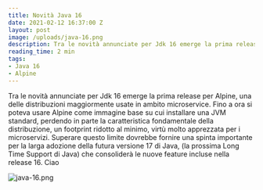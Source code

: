 ```yaml
---
title: Novità Java 16
date: 2021-02-12 16:37:00 Z
layout: post
image: /uploads/java-16.png
description: Tra le novità annunciate per Jdk 16 emerge la prima release per Alpine, una delle distribuzioni maggiormente...
reading_time: 2 min
tags:
- Java 16
- Alpine
---
```


Tra le novità annunciate per Jdk 16 emerge la prima release per Alpine, una delle distribuzioni maggiormente usate in ambito microservice. Fino a ora si poteva usare Alpine come immagine base su cui installare una JVM standard, perdendo in parte la caratteristica fondamentale della distribuzione, un footprint ridotto al minimo, virtù molto apprezzata per i microservizi. Superare questo limite dovrebbe fornire una spinta importante per la larga adozione della futura versione 17 di Java, (la prossima Long Time Support di Java) che consoliderà le nuove feature incluse nella release 16.
Ciao

![java-16.png](/uploads/java-16.png)